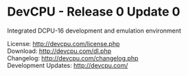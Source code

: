 DevCPU - Release 0 Update 0
======

Integrated DCPU-16 development and emulation environment

License: http://devcpu.com/license.php<br>
Download: http://devcpu.com/dl.php<br>
Changelog: http://devcpu.com/changelog.php<br>
Development Updates: http://devcpu.com/

